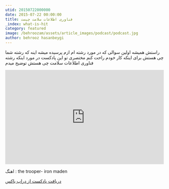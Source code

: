 ```yaml
---
utid: 20150722000000
date: 2015-07-22 00:00:00
title: فناوری اطلاعات سلامت چیست
_index: what-is-hit
category: featured
image: /behroozam/assets/article_images/podcast/podcast.jpg
author: behrooz hasanbeygi
---
```

راستش  همیشه اولین سوالی که در مورد رشته ام ازم پرسیده میشه اینه که رشته شما چی هستش برای اینکه کار خودم راحت کنم مختصری تو این پادکست در مورد اینکه رشته فناوری اطلاعات سلامت چی هستش توضیح میدم

<iframe width="100%" height="300" scrolling="no" frameborder="no" src="https://w.soundcloud.com/player/?url=https%3A//api.soundcloud.com/tracks/215822080&amp;auto_play=false&amp;hide_related=false&amp;show_comments=true&amp;show_user=true&amp;show_reposts=false&amp;visual=true"></iframe>


اهنگ : the trooper- iron maden

<a href="https://www.dropbox.com/s/r9u3uz24jtss5hv/hit-podcast.mp3?dl=0"> دریافت پادکست از دراپ باکس</a>
